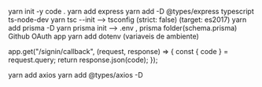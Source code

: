 yarn init -y
code .
yarn add express
yarn add -D @types/express typescript ts-node-dev
yarn tsc --init --> tsconfig (strict: false) (target: es2017)
yarn add prisma -D
yarn prisma init --> .env , prisma folder(schema.prisma)
Github OAuth app
yarn add dotenv (variaveis de ambiente)

app.get("/signin/callback", (request, response) => {
const { code } = request.query;
return response.json(code);
});

yarn add axios
yarn add @types/axios -D
